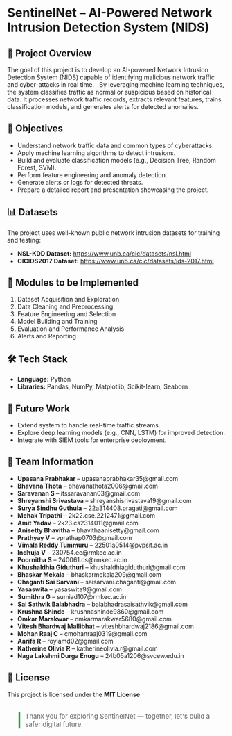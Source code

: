 <h1>SentinelNet – AI-Powered Network Intrusion Detection System (NIDS)</h1>

<h2>📌 Project Overview</h2>
<p>
The goal of this project is to develop an AI-powered Network Intrusion Detection System (NIDS) capable of identifying malicious network traffic and cyber-attacks in real time.  
By leveraging machine learning techniques, the system classifies traffic as normal or suspicious based on historical data. It processes network traffic records, extracts relevant features, trains classification models, and generates alerts for detected anomalies.
</p>

<h2>🎯 Objectives</h2>
<ul>
  <li>Understand network traffic data and common types of cyberattacks.</li>
  <li>Apply machine learning algorithms to detect intrusions.</li>
  <li>Build and evaluate classification models (e.g., Decision Tree, Random Forest, SVM).</li>
  <li>Perform feature engineering and anomaly detection.</li>
  <li>Generate alerts or logs for detected threats.</li>
  <li>Prepare a detailed report and presentation showcasing the project.</li>
</ul>

<h2>📊 Datasets</h2>
<p>The project uses well-known public network intrusion datasets for training and testing:</p>
<ul>
  <li><strong>NSL-KDD Dataset:</strong> <a href="https://www.unb.ca/cic/datasets/nsl.html" target="_blank">https://www.unb.ca/cic/datasets/nsl.html</a></li>
  <li><strong>CICIDS2017 Dataset:</strong> <a href="https://www.unb.ca/cic/datasets/ids-2017.html" target="_blank">https://www.unb.ca/cic/datasets/ids-2017.html</a></li>
</ul>

<h2>🧩 Modules to be Implemented</h2>
<ol>
  <li>Dataset Acquisition and Exploration</li>
  <li>Data Cleaning and Preprocessing</li>
  <li>Feature Engineering and Selection</li>
  <li>Model Building and Training</li>
  <li>Evaluation and Performance Analysis</li>
  <li>Alerts and Reporting</li>
</ol>

<h2>🛠️ Tech Stack</h2>
<ul>
  <li><strong>Language:</strong> Python</li>
  <li><strong>Libraries:</strong> Pandas, NumPy, Matplotlib, Scikit-learn, Seaborn</li>
</ul>

<h2>🚀 Future Work</h2>
<ul>
  <li>Extend system to handle real-time traffic streams.</li>
  <li>Explore deep learning models (e.g., CNN, LSTM) for improved detection.</li>
  <li>Integrate with SIEM tools for enterprise deployment.</li>
</ul>

<h2>👥 Team Information</h2>
<ul>
  <li><b>Upasana Prabhakar</b> – upasanaprabhakar35@gmail.com</li>
  <li><b>Bhavana Thota</b> – bhavanathota2006@gmail.com</li>
  <li><b>Saravanan S</b> – itssaravanan03@gmail.com</li>
  <li><b>Shreyanshi Srivastava</b> – shreyanshisrivastava19@gmail.com</li>
  <li><b>Surya Sindhu Guthula</b> – 22a314408.pragati@gmail.com</li>
  <li><b>Mehak Tripathi</b> – 2k22.cse.2212471@gmail.com</li>
  <li><b>Amit Yadav</b> – 2k23.cs2314011@gmail.com</li>
  <li><b>Anisetty Bhavitha</b> – bhavithaanisetty@gmail.com</li>
  <li><b>Prathyay V</b> – vprathap0703@gmail.com</li>
  <li><b>Vimala Reddy Tummuru</b> – 22501a0514@pvpsit.ac.in</li>
  <li><b>Indhuja V</b> – 230754.ec@rmkec.ac.in</li>
  <li><b>Poornitha S</b> – 240061.cs@rmkec.ac.in</li>
  <li><b>Khushaldhia Giduthuri</b> – khushaldhiagiduthuri@gmail.com</li>
  <li><b>Bhaskar Mekala</b> – bhaskarmekala209@gmail.com</li>
  <li><b>Chaganti Sai Sarvani</b> – saisarvani.chaganti@gmail.com</li>
  <li><b>Yasaswita</b> – yasaswita9@gmail.com</li>
  <li><b>Sumithra G</b> – sumiad107@rmkec.ac.in</li>
  <li><b>Sai Sathvik Balabhadra</b> – balabhadrasaisathvik@gmail.com</li>
  <li><b>Krushna Shinde</b> – krushnashinde9860@gmail.com</li>
  <li><b>Omkar Marakwar</b> – omkarmarakwar5680@gmail.com</li>
  <li><b>Vitesh Bhardwaj Mallibhat</b> – viteshbhardwaj2186@gmail.com</li>
  <li><b>Mohan Raaj C</b> – cmohanraaj0319@gmail.com</li>
  <li><b>Aarifa R</b> – roylamd02@gmail.com</li>
  <li><b>Katherine Olivia R</b> – katherineolivia.r@gmail.com</li>
  <li><b>Naga Lakshmi Durga Enugu</b> – 24b05a1206@svcew.edu.in</li>
</ul>

<h2>📄 License</h2>
<p>This project is licensed under the <strong>MIT License</strong></p>

<blockquote style="border-left: 4px solid #28a745; padding-left: 12px; ;  font-size:15px; margin-top: 32px;">
  Thank you for exploring SentinelNet — together, let's build a safer digital future.
</blockquote>
